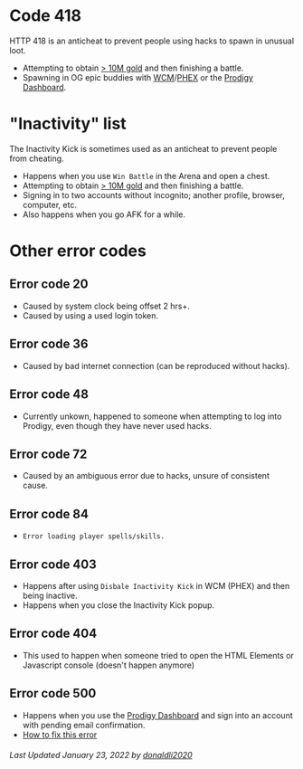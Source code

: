 # Code 418

HTTP 418 is an anticheat to prevent people using hacks to spawn in unusual loot.
- Attempting to obtain [> 10M gold](https://github.com/Prodigy-Hacking/ProdigyMathGameHacking/commit/08e3866c92b4e158d97369784461a698383e2ce1) and then finishing a battle.
- Spawning in OG epic buddies with [WCM](https://github.com/Prodigy-Hacking/ProdigyMathGameHacking/tree/master/willsCheatMenu)/[PHEX](https://github.com/Prodigy-Hacking/ProdigyMathGameHacking/tree/master/PHEx) or the [Prodigy Dashboard](https://prodigy-dashboard.hostedposted.com).

# "Inactivity" list

The Inactivity Kick is sometimes used as an anticheat to prevent people from cheating.
- Happens when you use `Win Battle` in the Arena and open a chest.
- Attempting to obtain [> 10M gold](https://github.com/Prodigy-Hacking/ProdigyMathGameHacking/commit/08e3866c92b4e158d97369784461a698383e2ce1) and then finishing a battle.
- Signing in to two accounts without incognito; another profile, browser, computer, etc.
- Also happens when you go AFK for a while.

# Other error codes

## Error code 20
- Caused by system clock being offset 2 hrs+.
- Caused by using a used login token.

## Error code 36
- Caused by bad internet connection (can be reproduced without hacks).

## Error code 48
- Currently unkown, happened to someone when attempting to log into Prodigy, even though they have never used hacks.

## Error code 72
- Caused by an ambiguous error due to hacks, unsure of consistent cause.

## Error code 84
- `Error loading player spells/skills.`

## Error code 403
- Happens after using `Disbale Inactivity Kick` in WCM (PHEX) and then being inactive.
- Happens when you close the Inactivity Kick popup.

## Error code 404
- This used to happen when someone tried to open the HTML Elements or Javascript console (doesn't happen anymore)

## Error code 500
- Happens when you use the [Prodigy Dashboard](https://prodigy-dashboard.hostedposted.com) and sign into an account with pending email confirmation.
- [How to fix this error](https://gist.github.com/afkvido/427547dc6fd9ae860cd962a5be520059)


###### _Last Updated January 23, 2022 by [donaldli2020](https://github.com/donaldli2020)_
